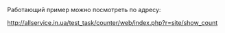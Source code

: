 Работающий пример можно посмотреть по адресу:

http://allservice.in.ua/test_task/counter/web/index.php?r=site/show_count